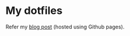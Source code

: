 # My dotfiles

Refer my
<a target="_blank" href="https://shibisuriya.github.io/blog/blog/how-i-manage-my-dotfiles">blog
post</a> (hosted using Github pages).
